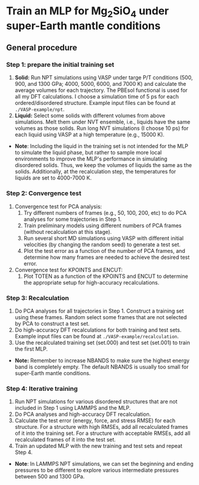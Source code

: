 # Train an MLP for Mg<sub>2</sub>SiO<sub>4</sub> under super-Earth mantle conditions

## General procedure
### Step 1: prepare the initial training set
1. **Solid:** Run NPT simulations using VASP under targe P/T conditions (500, 900, and 1300 GPa; 4000, 5000, 6000, and 7000 K) and calculate the average volumes for each trajectory. The PBEsol functional is used for all my DFT calculations. I choose a simulation time of 5 ps for each ordered/disordered structure. Example input files can be found at `./VASP-example/npt`.
2. **Liquid:** Select some solids with different volumes from above simulations. Melt them under NVT ensemble, i.e., liquids have the same volumes as those solids. Run long NVT simulations (I choose 10 ps) for each liquid using VASP at a high temperature (e.g., 15000 K).
* **Note**: Including the liquid in the training set is not intended for the MLP to simulate the liquid phase, but rather to sample more local environments to improve the MLP's performance in simulating disordered solids. Thus, we keep the volumes of liquids the same as the solids. Additionally, at the recalculation step, the temperatures for liquids are set to 4000-7000 K.

### Step 2: Convergence test
1. Convergence test for PCA analysis:
   1. Try different numbers of frames (e.g., 50, 100, 200, etc) to do PCA analyses for some trajectories in Step 1. 
   2. Train preliminary models using different numbers of PCA frames (without recalculation at this stage). 
   3. Run several short MD simulations using VASP with different initial velocities (by changing the random seed) to generate a test set. 
   4. Plot the test error as a function of the number of PCA frames, and determine how many frames are needed to achieve the desired test error.
2. Convergence test for KPOINTS and ENCUT:
   1. Plot TOTEN as a function of the KPOINTS and ENCUT to determine the appropriate setup for high-accuracy recalculations.
   
### Step 3: Recalculation
1. Do PCA analyses for all trajectories in Step 1. Construct a training set using these frames. Random select some frames that are not selected by PCA to construct a test set.
2. Do high-accuracy DFT recalculations for both training and test sets. Example input files can be found at `./VASP-example/recalculation`.
3. Use the recalculated training set (set.000) and test set (set.001) to train the first MLP.
* **Note:** Remember to increase NBANDS to make sure the highest energy band is completely empty. The default NBANDS is usually too small for super-Earth mantle conditions.

### Step 4: Iterative training
1. Run NPT simulations for various disordered structures that are not included in Step 1 using LAMMPS and the MLP.
2. Do PCA analyses and high-accuracy DFT recalculation.
3. Calculate the test error (energy, force, and stress RMSE) for each structure. For a structure with high RMSEs, add all recalculated frames of it into the training set. For a structure with acceptable RMSEs, add all recalculated frames of it into the test set.
4. Train an updated MLP with the new training and test sets and repeat Step 4.
* **Note**: In LAMMPS NPT simulations, we can set the beginning and ending pressures to be different to explore various intermediate pressures between 500 and 1300 GPa.

